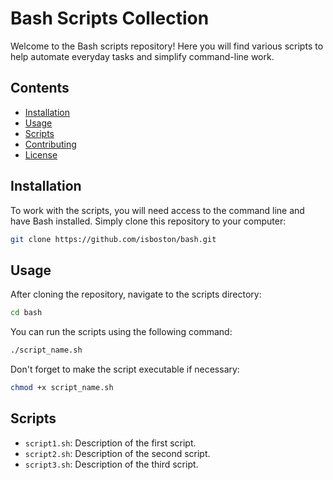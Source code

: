 # Bash Scripts Collection

Welcome to the Bash scripts repository! Here you will find various scripts to help automate everyday tasks and simplify command-line work.

## Contents

- [Installation](#installation)
- [Usage](#usage)
- [Scripts](#scripts)
- [Contributing](#contributing)
- [License](#license)

## Installation

To work with the scripts, you will need access to the command line and have Bash installed. Simply clone this repository to your computer:

```bash
git clone https://github.com/isboston/bash.git
```

## Usage

After cloning the repository, navigate to the scripts directory:

```bash
cd bash
```

You can run the scripts using the following command:

```bash
./script_name.sh
```

Don't forget to make the script executable if necessary:

```bash
chmod +x script_name.sh
```

## Scripts

- `script1.sh`: Description of the first script.
- `script2.sh`: Description of the second script.
- `script3.sh`: Description of the third script.

